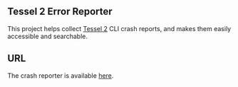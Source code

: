 ## Tessel 2 Error Reporter

This project helps collect [Tessel 2](https://tessel.io/) CLI crash reports,
and makes them easily accessible and searchable.

## URL

The crash reporter is available [here](http://crash-reporter.tessel.io/).




